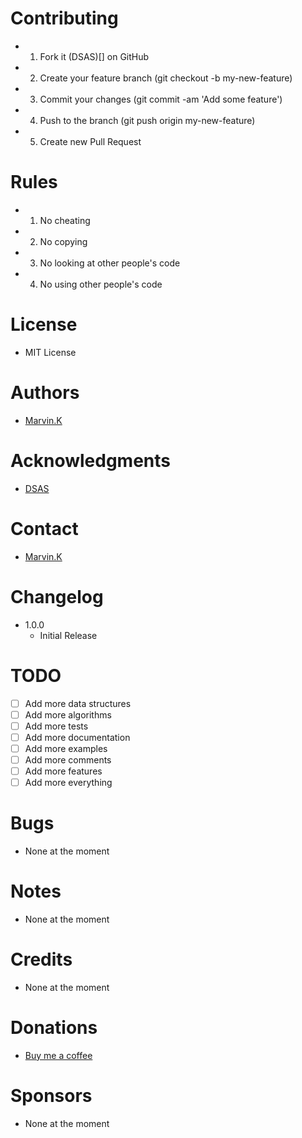 # Contributing
- 1. Fork it (DSAS)[] on GitHub
- 2. Create your feature branch (git checkout -b my-new-feature)
- 3. Commit your changes (git commit -am 'Add some feature')
- 4. Push to the branch (git push origin my-new-feature)
- 5. Create new Pull Request

# Rules
- 1. No cheating
- 2. No copying
- 3. No looking at other people's code
- 4. No using other people's code

# License
- MIT License

# Authors
- [Marvin.K](https://www.marvinbuge.tech)

# Acknowledgments
- [DSAS](-)

# Contact
- [Marvin.K](https://www.marvinbuge.tech)

# Changelog
- 1.0.0
  - Initial Release

# TODO
- [ ] Add more data structures
- [ ] Add more algorithms
- [ ] Add more tests
- [ ] Add more documentation
- [ ] Add more examples
- [ ] Add more comments
- [ ] Add more features
- [ ] Add more everything

# Bugs
- None at the moment

# Notes
- None at the moment

# Credits
- None at the moment

# Donations
- [Buy me a coffee](https://www.buymeacoffee.com/bugemarvin)

# Sponsors
- None at the moment